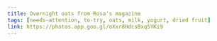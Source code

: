 ```yaml
---
title: Overnight oats from Rosa's magazine
tags: [needs-attention, to-try, oats, milk, yogurt, dried fruit]
link: https://photos.app.goo.gl/oXxr8HdcsBxq5YKi9
---
```


